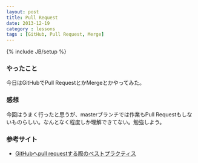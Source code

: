 ```yaml
---
layout: post
title: Pull Request
date: 2013-12-19
category : lessons
tags : [GitHub, Pull Request, Merge]
---
```

{% include JB/setup %}

### やったこと

今日はGitHubでPull RequestとかMergeとかやってみた。

### 感想

今回はうまく行ったと思うが、masterブランチでは作業もPull Requestもしないものらしい。なんとなく程度しか理解できてない。勉強しよう。

### 参考サイト

- [GitHubへpull requestする際のベストプラクティス](http://d.hatena.ne.jp/hnw/20110528)
